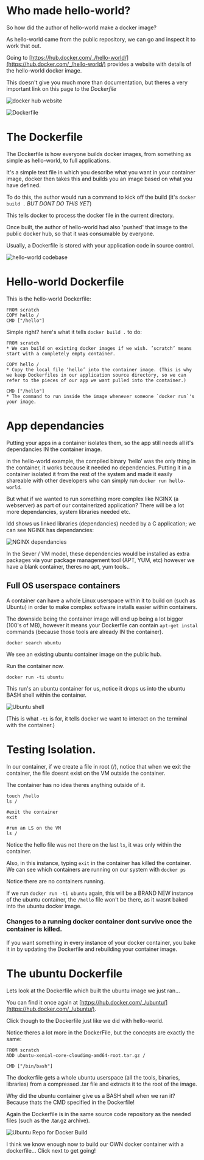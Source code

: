 # Who made hello-world?

So how did the author of hello-world make a docker image?

As hello-world came from the public repository, we can go and inspect it to work that out.

Going to [https://hub.docker.com/_/hello-world/](https://hub.docker.com/_/hello-world/) provides a website with details of the hello-world docker image.

This doesn't give you much more than documentation, but theres a very important link on this page to the *Dockerfile*

![docker hub website](/posts/files/docker-101/assets/images/dockerhub1.png)

![Dockerfile](/posts/files/docker-101/assets/images/dockerfile1.png)

# The Dockerfile

The Dockerfile is how everyone builds docker images, from something as simple as hello-world, to full applications.

It's a simple text file in which you describe what you want in your container image, docker then takes this and builds you an image based on what you have defined.

To do this, the author would run a command to kick off the build (it's `docker build .` *BUT DONT DO THIS YET*)

This tells docker to process the docker file in the current directory.

Once built, the author of hello-world had also 'pushed' that image to the public docker hub, so that it was consumable by everyone.

Usually, a Dockerfile is stored with your application code in source control.

![hello-world codebase](/posts/files/docker-101/assets/images/hello-codebase.png)

# Hello-world Dockerfile

This is the hello-world Dockerfile:

```
FROM scratch
COPY hello /
CMD ["/hello"]
```

Simple right? here's what it tells `docker build .` to do:

    FROM scratch
    * We can build on existing docker images if we wish. ’scratch’ means start with a completely empty container.

    COPY hello /
    * Copy the local file ‘hello’ into the container image. (This is why we keep Dockerfiles in our application source directory, so we can refer to the pieces of our app we want pulled into the container.)

    CMD ["/hello"]
    * The command to run inside the image whenever someone `docker run`'s your image.

# App dependancies

Putting your apps in a container isolates them, so the app still needs all it's dependancies IN the container image.

in the hello-world example, the compiled binary ‘hello’ was the only thing in the container, it works because it needed no dependencies. Putting it in a container isolated it from the rest of the system and made it easily shareable with other developers who can simply run `docker run hello-world`.

But what if we wanted to run something more complex like NGINX (a webserver) as part of our containerized application? There will be a lot more dependancies, system libraries needed etc.

ldd shows us linked libraries (dependancies) needed by a C application; we can see NGINX has dependancies:

![NGINX dependancies](/posts/files/docker-101/assets/images/ldd1.png)

In the Sever / VM model, these dependencies would be installed as extra packages via your package management tool (APT, YUM, etc) however we have a blank container, theres no apt, yum tools..

## Full OS userspace containers

A container can have a whole Linux userspace within it to build on (such as Ubuntu) in order to make complex software installs easier within containers.

The downside being the container image will end up being a lot bigger (100's of MB), however it means your Dockerfile can contain `apt-get instal` commands (because those tools are already IN the container).

```
docker search ubuntu
```

We see an existing ubuntu container image on the public hub.

Run the container now.

```
docker run -ti ubuntu
```

This run's an ubuntu container for us, notice it drops us into the ubuntu BASH shell within the container.

![Ubuntu shell](/posts/files/docker-101/assets/images/ubuntu1.png)

(This is what `-ti` is for, it tells docker we want to interact on the terminal with the container.)

# Testing Isolation.

In our container, if we create a file in root (/), notice that when we exit the container, the file doesnt exist on the VM outside the container.

The container has no idea theres anything outside of it.

```
touch /hello
ls /

#exit the container
exit

#run an LS on the VM
ls /
```

Notice the hello file was not there on the last `ls`, it was only within the container.

Also, in this instance, typing `exit` in the container has killed the container. We can see which containers are running on our system with `docker ps`

Notice there are no containers running.

If we run `docker run -ti ubuntu` again, this will be a BRAND NEW instance of the ubuntu container, the `/hello` file won't be there, as it wasnt baked into the ubuntu docker image.

### Changes to a running docker container dont survive once the container is killed.

If you want something in every instance of your docker container, you bake it in by updating the Dockerfile and rebuilding your container image.

# The ubuntu Dockerfile

Lets look at the Dockerfile which built the ubuntu image we just ran...

You can find it once again at [https://hub.docker.com/_/ubuntu/](https://hub.docker.com/_/ubuntu/).

Click though to the Dockerfile just like we did with hello-world.

Notice theres a lot more in the DockerFile, but the concepts are exactly the same:

```
FROM scratch
ADD ubuntu-xenial-core-cloudimg-amd64-root.tar.gz /

CMD ["/bin/bash"]
```

The dockerfile gets a whole ubuntu userspace (all the tools, binaries, libraries) from a compressed .tar file and extracts it to the root of the image.

Why did the ubuntu container give us a BASH shell when we ran it? Because thats the CMD specified in the Dockerfile!

Again the Dockerfile is in the same source code repository as the needed files (such as the .tar.gz archive).

![Ubuntu Repo for Docker Build](/posts/files/docker-101/assets/images/ubunturepo1.png)

I think we know enough now to build our OWN docker container with a dockerfile... Click next to get going!
